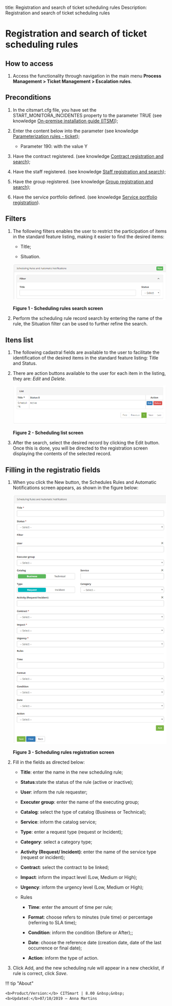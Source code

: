 title: Registration and search of ticket scheduling rules
Description: Registration and search of ticket scheduling rules

# Registration and search of ticket scheduling rules

How to access
-----------

1.  Access the functionality through navigation in the main menu **Process Management > Ticket Management > Escalation rules**.

Preconditions
-------------

1.  In the citsmart.cfg file, you have set the START_MONITORA_INCIDENTES property to the parameter TRUE (see knowledge [On-premise installation guide (ITSM)][1]);

2.  Enter the content below into the parameter (see knowledge [Parameterization rules - ticket][2]);

    -   Parameter 190: with the value Y

3.  Have the contract registered. (see knowledge [Contract registration and search][3]);

4.  Have the staff registered. (see knowledge [Staff registration and search][4]);

5.  Have the group registered. (see knowledge [Group registration and search][5]);

6.  Have the service portfolio defined. (see knowledge [Service portfolio registration][6]).

Filters
-------

1.  The following filters enables the user to restrict the participation of items in the standard feature listing, making it easier to find the desired items:

    -   Títle;

    -   Situation.
    
    ![figure](images/escalation-rule1.png)
    
    **Figure 1 - Scheduling rules search screen**

2.  Perform the scheduling rule record search by entering the name of the rule, the Situation filter can be used to further refine the search.

Itens list
-----------------

1.  The following cadastral fields are available to the user to facilitate the identification of the desired items in the standard feature listing: Title and Status.

2.  There are action buttons available to the user for each item in the listing, they are: *Edit* and *Delete*.

    ![escalonamento](images/escalation-rule2.png)

    **Figure 2 - Scheduling list screen**

3.  After the search, select the desired record by clicking the Edit button. Once this is done, you will be directed to the registration screen displaying the contents of the selected record.

Filling in the registratio fields
-----------------------------------

1.  When you click the New button, the Schedules Rules and Automatic Notifications screen appears, as shown in the figure below:

    ![escalonamento](images/escalation-rule3.png)

    **Figure 3 - Scheduling rules registration screen**

1.  Fill in the fields as directed below:

    -   **Title**: enter the name in the new scheduling rule;

    -   **Status**:state the status of the rule (active or inactive);

    -   **User**: inform the rule requester;

    -   **Executer group**: enter the name of the executing group;

    -   **Catalog**: select the type of catalog (Business or Technical);

    -   **Service**: inform the catalog service;

    -   **Type**: enter a request type (request or Incident);

    -   **Category**: select a category type;

    -   **Activity (Request/ Incident)**: enter the name of the service type (request or incident);

    -   **Contract**: select the contract to be linked;

    -   **Impact**: inform the impact level (Low, Medium or High);

    -   **Urgency**: inform the urgency level (Low, Medium or High);

    -   Rules

        -   **Time**: enter the amount of time per rule;

        -   **Format**: choose refers to minutes (rule time) or percentage (referring to SLA time);

        -   **Condition**: inform the condition (Before or After);;

        -   **Date**: choose the reference date (creation date, date of the last occurrence or final date);

        -   **Action**: inform the type of action.

1.  Click Add, and the new scheduling rule will appear in a new checklist, if rule is correct, click *Save*.

[1]:/en-us/citsmart-platform-7/get-started/installation.html
[2]:/en-us/citsmart-platform-7/plataform-administration/parameters-list/parametrizaion-ticket.html
[3]:/en-us/citsmart-platform-7/additional-features/contract-management/use/register-contract.html
[4]:/en-us/citsmart-platform-7/initial-settings/access-settings/user/employee.html
[5]:/en-us/citsmart-platform-7/initial-settings/access-settings/user/group.html
[6]:/en-us/citsmart-platform-7/processes/portfolio-and-catalog/register.html



!!! tip "About"

    <b>Product/Version:</b> CITSmart | 8.00 &nbsp;&nbsp;
    <b>Updated:</b>07/10/2019 – Anna Martins
